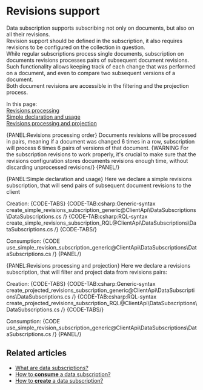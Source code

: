 ﻿# Revisions support

Data subscription supports subscribing not only on documents, but also on all their revisions.  
Revision support should be defined in the subscription, it also requires revisions to be configured on the collection in question.  
While regular subscriptions process single documents, subscription on documents revisions processes pairs of subsequent document revisions.  
Such functionality allows keeping track of each change that was performed on a document, and even to compare two subsequent versions of a document.  
Both document revisions are accessible in the filtering and the projection process.

In this page:  
[Revisions processing](#revisions-processing-order)  
[Simple declaration and usage](#simple-declaration-and-usage)   
[Revisions processing and projection](#revisions-processing-and-projection)  

{PANEL:Revisions processing order}
Documents revisions will be processed in pairs, meaning if a document was changed 6 times in a row, subscription will process 6 times 6 pairs of versions of that document.
{WARNING For the subscription revisions to work properly, it's crucial to make sure that the revisions configuration stores documents revisions enough time, without discarding unprocessed revisions/}
{PANEL/}

{PANEL:Simple declaration and usage}
Here we declare a simple revisions subscription, that will send pairs of subsequent document revisions to the client

Creation:
{CODE-TABS}
{CODE-TAB:csharp:Generic-syntax create_simple_revisions_subscription_generic@ClientApi\DataSubscriptions\DataSubscriptions.cs /}
{CODE-TAB:csharp:RQL-syntax create_simple_revisions_subscription_RQL@ClientApi\DataSubscriptions\DataSubscriptions.cs /}
{CODE-TABS/}

Consumption:
{CODE use_simple_revision_subscription_generic@ClientApi\DataSubscriptions\DataSubscriptions.cs /}
{PANEL/}

{PANEL:Revisions processing and projection}
Here we declare a revisions subscription, that will filter and project data from revisions pairs:

Creation:
{CODE-TABS}
{CODE-TAB:csharp:Generic-syntax create_projected_revisions_subscription_generic@ClientApi\DataSubscriptions\DataSubscriptions.cs /}
{CODE-TAB:csharp:RQL-syntax create_projected_revisions_subscription_RQL@ClientApi\DataSubscriptions\DataSubscriptions.cs /}
{CODE-TABS/}

Consumption:
{CODE use_simple_revision_subscription_generic@ClientApi\DataSubscriptions\DataSubscriptions.cs /}
{PANEL/}

## Related articles

- [What are data subscriptions?](../what-are-data-subscriptions)
- [How to **consume** a data subscription?](../subscription-consumption/how-to-consume-data-subscription)
- [How to **create** a data subscription?](../subscription-creation/how-to-create-data-subscription)
